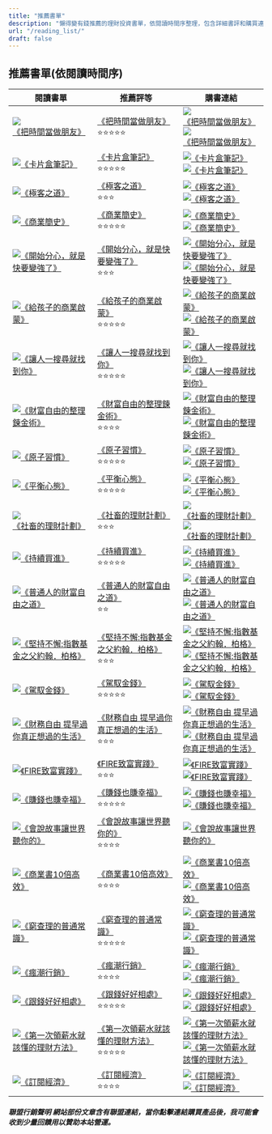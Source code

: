 ```yaml
---
title: "推薦書單"
description: "懶得變有錢推薦的理財投資書單，依閱讀時間序整理，包含詳細書評和購買連結"
url: "/reading_list/"
draft: false
---
```


## 推薦書單(依閱讀時間序)

| 閱讀書單                                                                                                                                                                                          | 推薦評等                                                                                                                                                                      | 購書連結                                                                                                                                                                                                                                                                                                                                                                                                                                                                                                                                                                                                                   |
| ------------------------------------------------------------------------------------------------------------------------------------------------------------------------------------------------- | ----------------------------------------------------------------------------------------------------------------------------------------------------------------------------- | -------------------------------------------------------------------------------------------------------------------------------------------------------------------------------------------------------------------------------------------------------------------------------------------------------------------------------------------------------------------------------------------------------------------------------------------------------------------------------------------------------------------------------------------------------------------------------------------------------------------------- |
| [![《把時間當做朋友》](/images/reading_list/img_24.png)](/blog/book-list-reading-reflection-on-treat-time-as-a-friend/)                                                                           | [《把時間當做朋友》](/blog/book-list-reading-reflection-on-treat-time-as-a-friend/)<br/>⭐⭐⭐⭐⭐                                                                            | [![《把時間當做朋友》](/images/reading_list/books_buy.jpg)](https://www.books.com.tw/exep/assp.php/shamangels/products/E050169691?sloc=main&utm_source=shamangels&utm_medium=ap-books&utm_content=recommend&utm_campaign=ap-202409)<br/> [![《把時間當做朋友》](/images/reading_list/momobooks_buy.jpg)](https://www.momoshop.com.tw/goods/GoodsDetail.jsp?i_code=11557481&memid=6000021729&cid=apuad&oid=1&osm=league)                                                                                                                                                                                                    |
| [![《卡片盒筆記》](/images/reading_list/img_23.png)](/blog/book-list-reading-reflections-on-card-box-notes-hoping-to-help-you-implement-it-more-easily/)                                          | [《卡片盒筆記》](/blog/book-list-reading-reflections-on-card-box-notes-hoping-to-help-you-implement-it-more-easily/)<br/>⭐⭐⭐⭐⭐                                           | [![《卡片盒筆記》](/images/reading_list/books_buy.jpg)](https://www.books.com.tw/products/0010922143?utm_source=shamangels&utm_medium=ap-books&utm_content=recommend&utm_campaign=ap-202408)<br/> [![《卡片盒筆記》](/images/reading_list/momobooks_buy.jpg)](https://www.momoshop.com.tw/goods/GoodsDetail.jsp?i_code=10014702&memid=6000021729&cid=apuad&oid=1&osm=league)                                                                                                                                                                                                                                               |
| [![《極客之道》](/images/reading_list/img_22.png)](/blog/book-list-the-way-of-the-geek-reading-reflection/)                                                                                       | [《極客之道》](/blog/book-list-the-way-of-the-geek-reading-reflection/)<br/>⭐⭐⭐                                                                                            | [![《極客之道》](/images/reading_list/books_buy.jpg)](https://www.books.com.tw/products/0010987521?utm_source=shamangels&utm_medium=ap-books&utm_content=recommend&utm_campaign=ap-202408)<br/> [![《極客之道》](/images/reading_list/momobooks_buy.jpg)](https://www.momoshop.com.tw/goods/GoodsDetail.jsp?i_code=12777076&Area=search&mdiv=403&oid=0_1&cid=index&kw=%E6%A5%B5%E5%AE%A2%E4%B9%8B%E9%81%93&memid=6000021729&cid=apuad&oid=1&osm=league)                                                                                                                                                                    |
| [![《商業簡史》](/images/reading_list/img_21.png)](/blog/book-list-a-brief-history-of-business)                                                                                                   | [《商業簡史》](/blog/book-list-a-brief-history-of-business)<br/>⭐⭐⭐⭐⭐                                                                                                    | [![《商業簡史》](/images/reading_list/books_buy.jpg)](https://www.books.com.tw/products/0010949733?utm_source=shamangels&utm_medium=ap-books&utm_content=recommend&utm_campaign=ap-202408)<br/> [![《商業簡史》](/images/reading_list/momobooks_buy.jpg)](https://www.momoshop.com.tw/goods/GoodsDetail.jsp?i_code=11068579&memid=6000021729&cid=apuad&oid=1&osm=league)                                                                                                                                                                                                                                                   |
| [![《開始分心，就是快要變強了》](/images/reading_list/img_20.png)](/blog/book-list-mindwandering-reading-experience/)                                                                             | [《開始分心，就是快要變強了》](/blog/book-list-mindwandering-reading-experience/)<br/>⭐⭐⭐                                                                                  | [![《開始分心，就是快要變強了》](/images/reading_list/books_buy.jpg)](https://www.books.com.tw/products/0010946776?utm_source=shamangels&utm_medium=ap-books&utm_content=recommend&utm_campaign=ap-202407)<br/> [![《開始分心，就是快要變強了》](/images/reading_list/momobooks_buy.jpg)](https://www.momoshop.com.tw/goods/GoodsDetail.jsp?i_code=10947398&memid=6000021729&cid=apuad&oid=1&osm=league)                                                                                                                                                                                                                   |
| [![《給孩子的商業啟蒙》](/images/reading_list/img_19.png)](/blog/book-review-business-enlightenment-for-children-book-review/)                                                                    | [《給孩子的商業啟蒙》](/blog/book-review-business-enlightenment-for-children-book-review/)<br/>⭐⭐⭐⭐⭐                                                                     | [![《給孩子的商業啟蒙》](/images/reading_list/books_buy.jpg)](https://www.books.com.tw/products/0010955949?utm_source=shamangels&utm_medium=ap-books&utm_content=recommend&utm_campaign=ap-202407)<br/> [![《給孩子的商業啟蒙》](/images/reading_list/momobooks_buy.jpg)](https://www.momoshop.com.tw/goods/GoodsDetail.jsp?i_code=11305055&memid=6000021729&cid=apuad&oid=1&osm=league)                                                                                                                                                                                                                                   |
| [![《讓人一搜尋就找到你》](/images/reading_list/img_18.png)](/blog/book-review-let-people-find-you-with-just-one-search/)                                                                         | [《讓人一搜尋就找到你》](/blog/book-review-let-people-find-you-with-just-one-search/)<br/>⭐⭐⭐⭐⭐                                                                          | [![《讓人一搜尋就找到你》](/images/reading_list/books_buy.jpg)](https://www.books.com.tw/exep/assp.php/shamangels/products/0010977804?utm_source=shamangels&utm_medium=ap-books&utm_content=recommend&utm_campaign=ap-202407)<br/> [![《讓人一搜尋就找到你》](/images/reading_list/momobooks_buy.jpg)](https://www.momoshop.com.tw/goods/GoodsDetail.jsp?i_code=12274102&Area=search&mdiv=403&oid=0_1&cid=index&kw=%E8%AE%93%E4%BA%BA%E4%B8%80%E6%90%9C%E5%B0%8B%E5%B0%B1%E6%89%BE%E5%88%B0%E4%BD%A0&memid=6000021729&cid=apuad&oid=1&osm=league)                                                                          |
| [![《財富自由的整理鍊金術》](/images/reading_list/img_17.png)](/blog/book-review-the-alchemy-of-financial-freedom/)                                                                               | [《財富自由的整理鍊金術》](/blog/book-review-the-alchemy-of-financial-freedom/)<br/>⭐⭐⭐⭐                                                                                  | [![《財富自由的整理鍊金術》](/images/reading_list/books_buy.jpg)](https://www.books.com.tw/exep/assp.php/shamangels/products/0010919750?utm_source=shamangels&utm_medium=ap-books&utm_content=recommend&utm_campaign=ap-202407)<br/> [![《財富自由的整理鍊金術》](/images/reading_list/momobooks_buy.jpg)](https://www.momoshop.com.tw/goods/GoodsDetail.jsp?i_code=9923534&Area=search&mdiv=403&oid=0_1&cid=index&kw=%E8%B2%A1%E5%AF%8C%E8%87%AA%E7%94%B1%E7%9A%84%E6%95%B4%E7%90%86%E9%8D%8A%E9%87%91%E8%A1%93&memid=6000021729&cid=apuad&oid=1&osm=league)                                                              |
| [![《原子習慣》](/images/reading_list/img_16.png)](/blog/book-reviewthoughts-on-atomic-habits/)                                                                                                   | [《原子習慣》](/blog/book-reviewthoughts-on-atomic-habits/)<br/>⭐⭐⭐⭐⭐                                                                                                    | [![《原子習慣》](/images/reading_list/books_buy.jpg)](https://www.books.com.tw/exep/assp.php/shamangels/products/0010822522?utm_source=shamangels&utm_medium=ap-books&utm_content=recommend&utm_campaign=ap-202407)<br/> [![《原子習慣》](/images/reading_list/momobooks_buy.jpg)](https://www.momoshop.com.tw/goods/GoodsDetail.jsp?i_code=8572695&Area=search&mdiv=403&oid=0_1&cid=index&kw=%E5%8E%9F%E5%AD%90%E7%BF%92%E6%85%A3&memid=6000021729&cid=apuad&oid=1&osm=league)                                                                                                                                            |
| [![《平衡心態》](/images/reading_list/img_15.png)](/blog/book-balanced-mental-reading-experience/)                                                                                                | [《平衡心態》](/blog/book-balanced-mental-reading-experience/)<br/>⭐⭐⭐⭐⭐                                                                                                 | [![《平衡心態》](/images/reading_list/books_buy.jpg)](https://www.books.com.tw/exep/assp.php/shamangels/products/0010950295?utm_source=shamangels&utm_medium=ap-books&utm_content=recommend&utm_campaign=ap-202406)<br/> [![《平衡心態》](/images/reading_list/momobooks_buy.jpg)](https://www.momoshop.com.tw/goods/GoodsDetail.jsp?i_code=11062008&Area=search&oid=1_1&cid=index&kw=%E5%B9%B3%E8%A1%A1%E5%BF%83%E6%85%8B&memid=6000021729&cid=apuad&oid=1&osm=league)                                                                                                                                                    |
| [![《社畜的理財計劃》](/images/reading_list/img_14.png)](/blog/book-social-animal-financial-plan/)                                                                                                | [《社畜的理財計劃》](/blog/book-social-animal-financial-plan/)<br/>⭐⭐⭐                                                                                                     | [![《社畜的理財計劃》](/images/reading_list/books_buy.jpg)](https://www.books.com.tw/exep/assp.php/shamangels/products/0010918698?utm_source=shamangels&utm_medium=ap-books&utm_content=recommend&utm_campaign=ap-202406)<br/> [![《社畜的理財計劃》](/images/reading_list/momobooks_buy.jpg)](https://www.momoshop.com.tw/goods/GoodsDetail.jsp?i_code=9880572&Area=search&oid=1_1&cid=index&kw=%E7%A4%BE%E7%95%9C%E7%9A%84%E7%90%86%E8%B2%A1%E8%A8%88%E5%8A%83&memid=6000021729&cid=apuad&oid=1&osm=league)                                                                                                              |
| [![《持續買進》](/images/reading_list/img_13.png)](/blog/book-continuous-buy-reading-experience/)                                                                                                 | [《持續買進》](/blog/book-continuous-buy-reading-experience/)<br/>⭐⭐⭐⭐⭐                                                                                                  | [![《持續買進》](/images/reading_list/books_buy.jpg)](https://www.books.com.tw/exep/assp.php/shamangels/products/0010957881?utm_source=shamangels&utm_medium=ap-books&utm_content=recommend&utm_campaign=ap-202406)<br/> [![《持續買進》](/images/reading_list/momobooks_buy.jpg)](https://www.momoshop.com.tw/goods/GoodsDetail.jsp?i_code=11398962&Area=search&oid=1_1&cid=index&kw=%E6%8C%81%E7%BA%8C%E8%B2%B7%E9%80%B2&memid=6000021729&cid=apuad&oid=1&osm=league)                                                                                                                                                    |
| [![《普通人的財富自由之道》](/images/reading_list/img_12.png)](/blog/book-the-word-of-freedom-of-evergreen/)                                                                                      | [《普通人的財富自由之道》](/blog/book-the-word-of-freedom-of-evergreen/)<br/>⭐⭐                                                                                             | [![《普通人的財富自由之道》](/images/reading_list/books_buy.jpg)](https://www.books.com.tw/exep/assp.php/shamangels/products/0010914697?utm_source=shamangels&utm_medium=ap-books&utm_content=recommend&utm_campaign=ap-202406)<br/> [![《普通人的財富自由之道》](/images/reading_list/momobooks_buy.jpg)](https://www.momoshop.com.tw/goods/GoodsDetail.jsp?i_code=9748520&Area=search&oid=1_1&cid=index&kw=%E6%99%AE%E9%80%9A%E4%BA%BA%E7%9A%84%E8%B2%A1%E5%AF%8C%E8%87%AA%E7%94%B1%E4%B9%8B%E9%81%93&memid=6000021729&cid=apuad&oid=1&osm=league)                                                                       |
| [![《堅持不懈:指數基金之父約翰．柏格》](/images/reading_list/img_11.png)](/blog/book-persistence-father-of-the-index-fund-johnberg-reading-experience/)                                           | [《堅持不懈:指數基金之父約翰．柏格》](/blog/book-persistence-father-of-the-index-fund-johnberg-reading-experience/)<br/>⭐⭐⭐                                                | [![《堅持不懈:指數基金之父約翰．柏格》](/images/reading_list/books_buy.jpg)](https://www.books.com.tw/exep/assp.php/shamangels/products/0010823259?utm_source=shamangels&utm_medium=ap-books&utm_content=recommend&utm_campaign=ap-202406)<br/> [![《堅持不懈:指數基金之父約翰．柏格》](/images/reading_list/momobooks_buy.jpg)](https://www.momoshop.com.tw/goods/GoodsDetail.jsp?i_code=9271410&Area=search&oid=1_1&cid=index&kw=%E5%A0%85%E6%8C%81%E4%B8%8D%E6%87%88%3A%E6%8C%87%E6%95%B8%E5%9F%BA%E9%87%91%E4%B9%8B%E7%88%B6%E7%B4%84%E7%BF%B0%EF%BC%8E%E6%9F%8F%E6%A0%BC&memid=6000021729&cid=apuad&oid=1&osm=league) |
| [![《駕馭金錢》](/images/reading_list/img_10.png)](/blog/book-of-books-management-of-money-reading-experience/)                                                                                   | [《駕馭金錢》](/blog/book-of-books-management-of-money-reading-experience/)<br/>⭐⭐⭐⭐⭐                                                                                    | [![《駕馭金錢》](/images/reading_list/books_buy.jpg)](https://www.books.com.tw/exep/assp.php/shamangels/products/0010823445?utm_source=shamangels&utm_medium=ap-books&utm_content=recommend&utm_campaign=ap-202406)<br/> [![《駕馭金錢》](/images/reading_list/momobooks_buy.jpg)](https://www.momoshop.com.tw/goods/GoodsDetail.jsp?i_code=12360259&Area=search&oid=1_1&cid=index&kw=%E9%A7%95%E9%A6%AD%E9%87%91%E9%8C%A2&memid=6000021729&cid=apuad&oid=1&osm=league)                                                                                                                                                    |
| [![《財務自由 提早過你真正想過的生活》](/images/reading_list/img_9.png)](/blog/book-freedom-of-finance-live-early-life-you-really-thinking-reading-experience/)                                   | [《財務自由 提早過你真正想過的生活》](/blog/book-freedom-of-finance-live-early-life-you-really-thinking-reading-experience/)<br/>⭐⭐⭐                                       | [![《財務自由 提早過你真正想過的生活》](/images/reading_list/books_buy.jpg)](https://www.books.com.tw/exep/assp.php/shamangels/products/0010849695?utm_source=shamangels&utm_medium=ap-books&utm_content=recommend&utm_campaign=ap-202406)<br/> [![《財務自由 提早過你真正想過的生活》](/images/reading_list/momobooks_buy.jpg)](https://www.momoshop.com.tw/goods/GoodsDetail.jsp?i_code=8563268&Area=search&oid=1_1&cid=index&kw=%E8%B2%A1%E5%8B%99%E8%87%AA%E7%94%B1%20%E6%8F%90%E6%97%A9%E9%81%8E%E4%BD%A0%E7%9C%9F%E6%AD%A3%E6%83%B3%E9%81%8E%E7%9A%84%E7%94%9F%E6%B4%BB&memid=6000021729&cid=apuad&oid=1&osm=league) |
| [![《FIRE致富實踐》](/images/reading_list/img_8.png)](/blog/book-fire-to-get-rich-reading-experience/)                                                                                            | [《FIRE致富實踐》](/blog/book-fire-to-get-rich-reading-experience/)<br/>⭐⭐⭐                                                                                                | [![《FIRE致富實踐》](/images/reading_list/books_buy.jpg)](https://www.books.com.tw/exep/assp.php/shamangels/products/0010938897?utm_source=shamangels&utm_medium=ap-books&utm_content=recommend&utm_campaign=ap-202406)<br/> [![《FIRE致富實踐》](/images/reading_list/momobooks_buy.jpg)](https://www.momoshop.com.tw/goods/GoodsDetail.jsp?i_code=10646848&Area=search&oid=1_2&cid=index&kw=FIRE%E8%87%B4%E5%AF%8C%E5%AF%A6%E8%B8%90&memid=6000021729&cid=apuad&oid=1&osm=league)                                                                                                                                        |
| [![《賺錢也賺幸福》](/images/reading_list/img_7.png)](/blog/book-of-books-make-money-and-earn-happiness-reading-experience/)                                                                      | [《賺錢也賺幸福》](/blog/book-of-books-make-money-and-earn-happiness-reading-experience/)<br/>⭐⭐⭐⭐⭐                                                                      | [![《賺錢也賺幸福》](/images/reading_list/books_buy.jpg)](https://www.books.com.tw/exep/assp.php/shamangels/products/0010991526?utm_source=shamangels&utm_medium=ap-books&utm_content=recommend&utm_campaign=ap-202406)<br/> [![《賺錢也賺幸福》](/images/reading_list/momobooks_buy.jpg)](https://www.momoshop.com.tw/goods/GoodsDetail.jsp?i_code=12903375&Area=search&oid=1_3&cid=index&kw=%E8%B3%BA%E9%8C%A2%E4%B9%9F%E8%B3%BA%E5%B9%B8%E7%A6%8F&memid=6000021729&cid=apuad&oid=1&osm=league)                                                                                                                          |
| [![《會說故事讓世界聽你的》](/images/reading_list/img_6.png)](/blog/book-can-tell-the-story-that-let-the-world-listen-to-you-reading-experience/)                                                 | [《會說故事讓世界聽你的》](/blog/book-can-tell-the-story-that-let-the-world-listen-to-you-reading-experience/)<br/>⭐⭐⭐⭐                                                   | [![《會說故事讓世界聽你的》](/images/reading_list/books_buy.jpg)](https://www.books.com.tw/exep/assp.php/shamangels/products/0010632833?utm_source=shamangels&utm_medium=ap-books&utm_content=recommend&utm_campaign=ap-202406)<br/>                                                                                                                                                                                                                                                                                                                                                                                       |
| [![《商業書10倍高效》](/images/reading_list/img_5.png)](/blog/book-of-books-commercial-books-10-times-efficient-reading-experience/)                                                              | [《商業書10倍高效》](/blog/book-of-books-commercial-books-10-times-efficient-reading-experience/)<br/>⭐⭐⭐⭐                                                                | [![《商業書10倍高效》](/images/reading_list/books_buy.jpg)](https://www.books.com.tw/exep/assp.php/shamangels/products/0010965241?utm_source=shamangels&utm_medium=ap-books&utm_content=recommend&utm_campaign=ap-202406)<br/> [![《商業書10倍高效》](/images/reading_list/momobooks_buy.jpg)](https://www.momoshop.com.tw/goods/GoodsDetail.jsp?i_code=10323246&Area=search&oid=1_1&cid=index&kw=%E5%95%86%E6%A5%AD%E6%9B%B810%E5%80%8D%E9%AB%98%E6%95%88&memid=6000021729&cid=apuad&oid=1&osm=league)                                                                                                                    |
| [![《窮查理的普通常識》](/images/reading_list/img_4.png)](/blog/book-of-books-general-common-sense-of-poor-charlie-reading-experience/)                                                           | [《窮查理的普通常識》](/blog/book-of-books-general-common-sense-of-poor-charlie-reading-experience/)<br/>⭐⭐⭐⭐⭐                                                           | [![《窮查理的普通常識》](/images/reading_list/books_buy.jpg)](https://www.books.com.tw/exep/assp.php/shamangels/products/0010987406?utm_source=shamangels&utm_medium=ap-books&utm_content=recommend&utm_campaign=ap-202406)<br/> [![《窮查理的普通常識》](/images/reading_list/momobooks_buy.jpg)](https://www.momoshop.com.tw/goods/GoodsDetail.jsp?i_code=12757978&Area=search&oid=1_1&cid=index&kw=%E7%AA%AE%E6%9F%A5%E7%90%86%E7%9A%84%E6%99%AE%E9%80%9A%E5%B8%B8%E8%AD%98&memid=6000021729&cid=apuad&oid=1&osm=league)                                                                                                |
| [![《瘋潮行銷》](/images/reading_list/img_3.png)](/blog/book-crazy-marketing-reading-experience/)                                                                                                 | [《瘋潮行銷》](/blog/book-crazy-marketing-reading-experience/)<br/>⭐⭐⭐⭐                                                                                                   | [![《瘋潮行銷》](/images/reading_list/books_buy.jpg)](https://www.books.com.tw/exep/assp.php/shamangels/products/0010916439?utm_source=shamangels&utm_medium=ap-books&utm_content=recommend&utm_campaign=ap-202406)<br/> [![《瘋潮行銷》](/images/reading_list/momobooks_buy.jpg)](https://www.momoshop.com.tw/goods/GoodsDetail.jsp?i_code=8948985&Area=search&oid=1_1&cid=index&kw=%E7%98%8B%E6%BD%AE%E8%A1%8C%E9%8A%B7&memid=6000021729&cid=apuad&oid=1&osm=league)                                                                                                                                                     |
| [![《跟錢好好相處》](/images/reading_list/img_2.png)](/blog/book-of-books-reading-in-along-with-money/)                                                                                           | [《跟錢好好相處》](/blog/book-of-books-reading-in-along-with-money/)<br/>⭐⭐⭐⭐⭐                                                                                           | [![《跟錢好好相處》](/images/reading_list/books_buy.jpg)](https://www.books.com.tw/exep/assp.php/shamangels/products/0010963721?utm_source=shamangels&utm_medium=ap-books&utm_content=recommend&utm_campaign=ap-202406)<br/> [![《跟錢好好相處》](/images/reading_list/momobooks_buy.jpg)](https://www.momoshop.com.tw/goods/GoodsDetail.jsp?i_code=11652919&Area=search&oid=1_1&cid=index&kw=%E8%B7%9F%E9%8C%A2%E5%A5%BD%E5%A5%BD%E7%9B%B8%E8%99%95&memid=6000021729&cid=apuad&oid=1&osm=league)                                                                                                                          |
| [![《第一次領薪水就該懂的理財方法》](/images/reading_list/img_1.png)](/blog/book-of-books-financial-methods-that-you-should-understand-for-the-first-time-you-receive-salary-reading-experience/) | [《第一次領薪水就該懂的理財方法》](/blog/book-of-books-financial-methods-that-you-should-understand-for-the-first-time-you-receive-salary-reading-experience/)<br/>⭐⭐⭐⭐⭐ | [![《第一次領薪水就該懂的理財方法》](/images/reading_list/books_buy.jpg)](https://www.books.com.tw/exep/assp.php/shamangels/products/E050028578?utm_source=shamangels&utm_medium=ap-books&utm_content=recommend&utm_campaign=ap-202406)<br/> [![《第一次領薪水就該懂的理財方法》](/images/reading_list/momobooks_buy.jpg)](https://www.momoshop.com.tw/goods/GoodsDetail.jsp?i_code=9251909&Area=search&oid=1_1&cid=index&kw=%E7%AC%AC%E4%B8%80%E6%AC%A1%E9%A0%98%E8%96%AA%E6%B0%B4%E5%B0%B1%E8%A9%B2%E6%87%82%E7%9A%84%E7%90%86%E8%B2%A1%E6%96%B9%E6%B3%95&memid=6000021729&cid=apuad&oid=1&osm=league)                   |
| [![《訂閱經濟》](/images/reading_list/img_0.png)](/blog/book-subscribe-to-economy-reading-experience/)                                                                                            | [《訂閱經濟》](/blog/book-subscribe-to-economy-reading-experience/)<br/>⭐⭐⭐️⭐                                                                                             | [![《訂閱經濟》](/images/reading_list/books_buy.jpg)](https://www.books.com.tw/exep/assp.php/shamangels/products/0010900225?utm_source=shamangels&utm_medium=ap-books&utm_content=recommend&utm_campaign=ap-202406)<br/> [![《訂閱經濟》](/images/reading_list/momobooks_buy.jpg)](https://www.momoshop.com.tw/goods/GoodsDetail.jsp?i_code=8614079&Area=search&oid=1_1&cid=index&kw=%E8%A8%82%E9%96%B1%E7%B6%93%E6%BF%9F&memid=6000021729&cid=apuad&oid=1&osm=league)                                                                                                                                                     |

##### 聯盟行銷聲明 網站部份文章含有聯盟連結，當你點擊連結購買產品後，我可能會收到少量回饋用以贊助本站營運。
